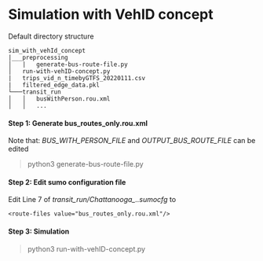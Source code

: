 # Simulation with VehID concept
Default directory structure
```
sim_with_vehId_concept
|___preprocessing
│   |   generate-bus-route-file.py
│   run-with-vehID-concept.py
|   trips_vid_n_timebyGTFS_20220111.csv
|   filtered_edge_data.pkl
└───transit_run
│   │   busWithPerson.rou.xml
│   │   ...
```

#### Step 1: Generate bus_routes_only.rou.xml
Note that: *BUS_WITH_PERSON_FILE* and *OUTPUT_BUS_ROUTE_FILE* can be edited
> python3 generate-bus-route-file.py

#### Step 2: Edit sumo configuration file 

Edit Line 7 of *transit_run/Chattanooga_..sumocfg* to
```
<route-files value="bus_routes_only.rou.xml"/>
```

#### Step 3: Simulation
> python3 run-with-vehID-concept.py 

